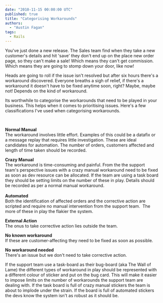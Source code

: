 ```yaml
---
date: "2010-11-15 00:00:00 UTC"
published: true
title: "Categorising Workarounds"
authors:
  - "Austin Fagan"
tags:
  - Rails
---
```


<p>You&#39;ve just done a new release. The Sales team find when they take a new customer&#39;s details and hit &#39;save&#39; they don&#39;t end up on the place new order page, so they can&#39;t make a sale! Which means they can&#39;t get commission. Which means they are going to stomp down your door, like now!</p>
<p>Heads are going to roll if the issue isn&#39;t resolved but after six hours there&#39;s a workaround discovered. Everyone breaths a sigh of relief, if there&#39;s a workaround it doesn&#39;t have to be fixed anytime soon, right? Maybe, maybe not! Depends on the kind of workaround.</p>
<p>Its worthwhile to categorise the workarounds that need to be played in your business. This helps when it comes to prioritising issues. Here&#39;s a few classifications I&#39;ve used when categorising workarounds.</p>
<p>&nbsp;</p>
<p><strong>Normal Manual</strong><br />
The workaround involves little effort. Examples of this could be a datafix or a message replay that requires little investigation. These are ideal candidates for automation. The number of orders, customers affected and length of time taken should be recorded.</p>
<p><strong>Crazy Manual</strong><br />
The workaround is time-consuming and painful. From the the support team&#39;s perspective issues with a crazy manual workaround need to be fixed as soon as dev resource can be allocated. If the team are using a task board they should be setting limits on the number of these in play. Details should be recorded as per a normal manual workaround.<br />
<br />
<strong>Automated</strong><br />
Both the identification of affected orders and the corrective action are scripted and require no manual intervention from the support team.&nbsp; The more of these in play the flakier the system.</p>
<p><strong>External Action</strong><br />
The onus to take corrective action lies outside the team.</p>
<p><strong>No known workaround</strong><br />
If these are customer-affecting they need to be fixed as soon as possible.&nbsp;</p>
<p><strong>No workaround needed</strong><br />
There&#39;s an issue but we don&#39;t need to take corrective action.</p>
<p>If the support team use a task-board as their bug-board (aka The Wall of Lame) the different types of workaround in play should be represented with a different colour of sticker and put on the bug card. This will make it easier to impose limits on the number of workarounds the support team are dealing with. If the task board is full of crazy manual stickers the team is about to implode under the strain. If the board is full of automated stickers the devs know the system isn&#39;t as robust as it should be.&nbsp;</p>

